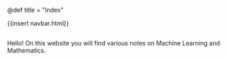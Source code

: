 @def title = "Index"

{{insert navbar.html}}

## 

Hello! On this website you will find various notes on Machine Learning and Mathematics.
